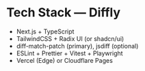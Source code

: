 # Tech Stack — Diffly
- Next.js + TypeScript
- TailwindCSS + Radix UI (or shadcn/ui)
- diff-match-patch (primary), jsdiff (optional)
- ESLint + Prettier + Vitest + Playwright
- Vercel (Edge) or Cloudflare Pages
